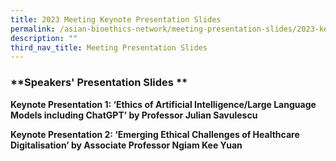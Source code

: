 ```yaml
---
title: 2023 Meeting Keynote Presentation Slides
permalink: /asian-bioethics-network/meeting-presentation-slides/2023-keynote/
description: ""
third_nav_title: Meeting Presentation Slides
---
```

### **Speakers' Presentation Slides **

**Keynote Presentation 1: ‘Ethics of Artificial Intelligence/Large Language Models including ChatGPT’ by Professor Julian Savulescu** 

**Keynote Presentation 2: ‘Emerging Ethical Challenges of Healthcare Digitalisation’ by Associate Professor Ngiam Kee Yuan**